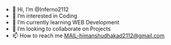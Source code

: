 - 👋 Hi, I’m @Inferno2112
- 👀 I’m interested in Coding
- 🌱 I’m currently learning WEB Development
- 💞️ I’m looking to collaborate on Projects
- 📫 How to reach me MAIL-himanshudhakad2112@gmail.com

<!---
Inferno2112/Inferno2112 is a ✨ special ✨ repository because its `README.md` (this file) appears on your GitHub profile.
You can click the Preview link to take a look at your changes.
--->
